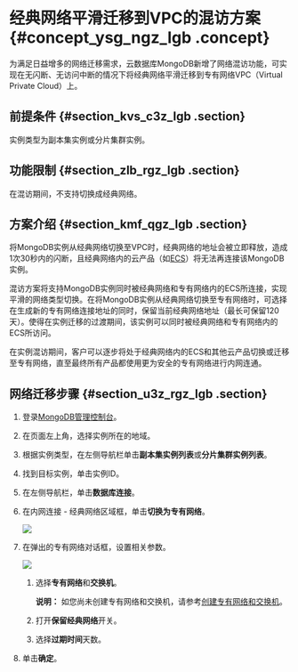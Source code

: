 # 经典网络平滑迁移到VPC的混访方案 {#concept_ysg_ngz_lgb .concept}

为满足日益增多的网络迁移需求，云数据库MongoDB新增了网络混访功能，可实现在无闪断、无访问中断的情况下将经典网络平滑迁移到专有网络VPC（Virtual Private Cloud）上。

## 前提条件 {#section_kvs_c3z_lgb .section}

实例类型为副本集实例或分片集群实例。

## 功能限制 {#section_zlb_rgz_lgb .section}

在混访期间，不支持切换成经典网络。

## 方案介绍 {#section_kmf_qgz_lgb .section}

将MongoDB实例从经典网络切换至VPC时，经典网络的地址会被立即释放，造成1次30秒内的闪断，且经典网络内的云产品（如[ECS](https://www.alibabacloud.com/help/zh/doc-detail/25367.htm)）将无法再连接该MongoDB实例。

混访方案将支持MongoDB实例同时被经典网络和专有网络内的ECS所连接，实现平滑的网络类型切换。在将MongoDB实例从经典网络切换至专有网络时，可选择在生成新的专有网络连接地址的同时，保留当前经典网络地址（最长可保留120天）。使得在实例迁移的过渡期间，该实例可以同时被经典网络和专有网络内的ECS所访问。

在实例混访期间，客户可以逐步将处于经典网络内的ECS和其他云产品切换或迁移至专有网络，直至最终所有产品都使用更为安全的专有网络进行内网连通。

## 网络迁移步骤 {#section_u3z_rgz_lgb .section}

1.  登录[MongoDB管理控制台](https://mongodb.console.aliyun.com/#/mongodb/list)。
2.  在页面左上角，选择实例所在的地域。
3.  根据实例类型，在左侧导航栏单击**副本集实例列表**或**分片集群实例列表**。
4.  找到目标实例，单击实例ID。
5.  在左侧导航栏，单击**数据库连接**。
6.  在内网连接 - 经典网络区域框，单击**切换为专有网络**。

    ![](http://static-aliyun-doc.oss-cn-hangzhou.aliyuncs.com/assets/img/6717/155617363337277_zh-CN.png)

7.  在弹出的专有网络对话框，设置相关参数。

    ![](http://static-aliyun-doc.oss-cn-hangzhou.aliyuncs.com/assets/img/6718/155617363337314_zh-CN.png)

    1.  选择**专有网络**和**交换机**。

        **说明：** 如您尚未创建专有网络和交换机，请参考[创建专有网络和交换机](https://www.alibabacloud.com/help/zh/doc-detail/65398.htm)。

    2.  打开**保留经典网络**开关。
    3.  选择**过期时间**天数。
8.  单击**确定**。

